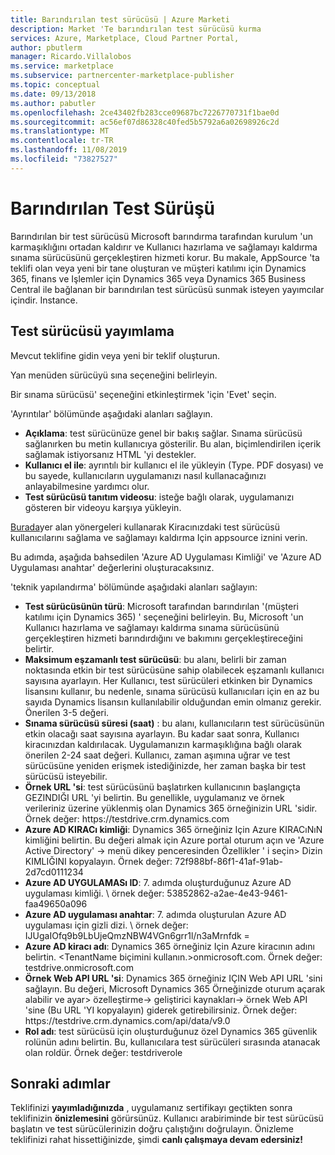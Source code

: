 ```yaml
---
title: Barındırılan test sürücüsü | Azure Marketi
description: Market 'Te barındırılan test sürücüsü kurma
services: Azure, Marketplace, Cloud Partner Portal,
author: pbutlerm
manager: Ricardo.Villalobos
ms.service: marketplace
ms.subservice: partnercenter-marketplace-publisher
ms.topic: conceptual
ms.date: 09/13/2018
ms.author: pabutler
ms.openlocfilehash: 2ce43402fb283cce09687bc7226770731f1bae0d
ms.sourcegitcommit: ac56ef07d86328c40fed5b5792a6a02698926c2d
ms.translationtype: MT
ms.contentlocale: tr-TR
ms.lasthandoff: 11/08/2019
ms.locfileid: "73827527"
---
```

# <a name="hosted-test-drive"></a>Barındırılan Test Sürüşü

Barındırılan bir test sürücüsü Microsoft barındırma tarafından kurulum 'un karmaşıklığını ortadan kaldırır ve Kullanıcı hazırlama ve sağlamayı kaldırma sınama sürücüsünü gerçekleştiren hizmeti korur. Bu makale, AppSource 'ta teklifi olan veya yeni bir tane oluşturan ve müşteri katılımı için Dynamics 365, finans ve Işlemler için Dynamics 365 veya Dynamics 365 Business Central ile bağlanan bir barındırılan test sürücüsü sunmak isteyen yayımcılar içindir. Instance.

## <a name="how-to-publish-a-test-drive"></a>Test sürücüsü yayımlama

Mevcut teklifine gidin veya yeni bir teklif oluşturun.

Yan menüden sürücüyü sına seçeneğini belirleyin.

Bir sınama sürücüsü\' seçeneğini etkinleştirmek \'için \'Evet\' seçin.

\'Ayrıntılar\' bölümünde aşağıdaki alanları sağlayın.

- **Açıklama**: test sürücünüze genel bir bakış sağlar. Sınama sürücüsü sağlanırken bu metin kullanıcıya gösterilir. Bu alan, biçimlendirilen içerik sağlamak istiyorsanız HTML 'yi destekler.
- **Kullanıcı el ile**: ayrıntılı bir kullanıcı el ile yükleyin (Type. PDF dosyası) ve bu sayede, kullanıcıların uygulamanızı nasıl kullanacağınızı anlayabilmesine yardımcı olur.
- **Test sürücüsü tanıtım videosu**: isteğe bağlı olarak, uygulamanızı gösteren bir videoyu karşıya yükleyin.

[Burada](https://github.com/Microsoft/AppSource/blob/patch-1/Microsoft%20Hosted%20Test%20Drive/Setup-your-Azure-subscription-for-Dynamics365-Microsoft-Hosted-Test-Drives.md)yer alan yönergeleri kullanarak Kiracınızdaki test sürücüsü kullanıcılarını sağlama ve sağlamayı kaldırma Için appsource iznini verin.

Bu adımda, aşağıda bahsedilen \'Azure AD Uygulaması Kimliği\' ve \'Azure AD Uygulaması anahtar\' değerlerini oluşturacaksınız.

\'teknik yapılandırma\' bölümünde aşağıdaki alanları sağlayın:

- **Test sürücüsünün türü**: Microsoft tarafından barındırılan \'(müşteri katılımı için Dynamics 365) ' seçeneğini belirleyin. Bu, Microsoft 'un Kullanıcı hazırlama ve sağlamayı kaldırma sınama sürücüsünü gerçekleştiren hizmeti barındırdığını ve bakımını gerçekleştireceğini belirtir.
- **Maksimum eşzamanlı test sürücüsü**: bu alanı, belirli bir zaman noktasında etkin bir test sürücüsüne sahip olabilecek eşzamanlı kullanıcı sayısına ayarlayın. Her Kullanıcı, test sürücüleri etkinken bir Dynamics lisansını kullanır, bu nedenle, sınama sürücüsü kullanıcıları için en az bu sayıda Dynamics lisansın kullanılabilir olduğundan emin olmanız gerekir. Önerilen 3-5 değeri.
- **Sınama sürücüsü süresi (saat)** : bu alanı, kullanıcıların test sürücüsünün etkin olacağı saat sayısına ayarlayın. Bu kadar saat sonra, Kullanıcı kiracınızdan kaldırılacak. Uygulamanızın karmaşıklığına bağlı olarak önerilen 2-24 saat değeri. Kullanıcı, zaman aşımına uğrar ve test sürücüsüne yeniden erişmek istediğinizde, her zaman başka bir test sürücüsü isteyebilir.
- **Örnek URL 'si**: test sürücüsünü başlatırken kullanıcının başlangıçta GEZINDIĞI URL 'yi belirtin. Bu genellikle, uygulamanız ve örnek verileriniz üzerine yüklenmiş olan Dynamics 365 örneğinizin URL 'sidir. Örnek değer: https:\//testdrive.crm.dynamics.com
- **Azure AD KIRACı kimliği**: Dynamics 365 örneğiniz Için Azure KIRACıNıN kimliğini belirtin. Bu değeri almak için Azure portal oturum açın ve \'Azure Active Directory\' -\> menü dikey penceresinden Özellikler ' i seçin\> Dizin KIMLIĞINI kopyalayın. Örnek değer: 72f988bf-86f1-41af-91ab-2d7cd0111234
- **Azure AD UYGULAMASı ID**: 7. adımda oluşturduğunuz Azure AD uygulaması kimliği. \ örnek değer: 53852862-a2ae-4e43-9461-faa49650a096
- **Azure AD uygulaması anahtar**: 7. adımda oluşturulan Azure AD uygulaması için gizli dizi. \ örnek değer: IJUgaIOfq9b9LbUjeQmzNBW4VGn6grr1l/n3aMrnfdk =
- **Azure AD kiracı adı**: Dynamics 365 örneğiniz Için Azure kiracının adını belirtin. \<TenantName biçimini kullanın.\>onmicrosoft.com. Örnek değer: testdrive.onmicrosoft.com
- **Örnek Web API URL 'si**: Dynamics 365 örneğiniz IÇIN Web API URL 'sini sağlayın. Bu değeri, Microsoft Dynamics 365 Örneğinizde oturum açarak alabilir ve ayar\> özelleştirme-\> geliştirici kaynakları-\> örnek Web API 'sine (Bu URL 'YI kopyalayın) giderek getirebilirsiniz. Örnek değer: https:\//testdrive.crm.dynamics.com/api/data/v9.0 
- **Rol adı**: test sürücüsü için oluşturduğunuz özel Dynamics 365 güvenlik rolünün adını belirtin. Bu, kullanıcılara test sürücüleri sırasında atanacak olan roldür. Örnek değer: testdriverole

## <a name="next-steps"></a>Sonraki adımlar

Teklifinizi **yayımladığınızda** , uygulamanız sertifikayı geçtikten sonra teklifinizin **önizlemesini** görürsünüz. Kullanıcı arabiriminde bir test sürücüsü başlatın ve test sürücülerinizin doğru çalıştığını doğrulayın. Önizleme teklifinizi rahat hissettiğinizde, şimdi **canlı çalışmaya devam edersiniz!**
